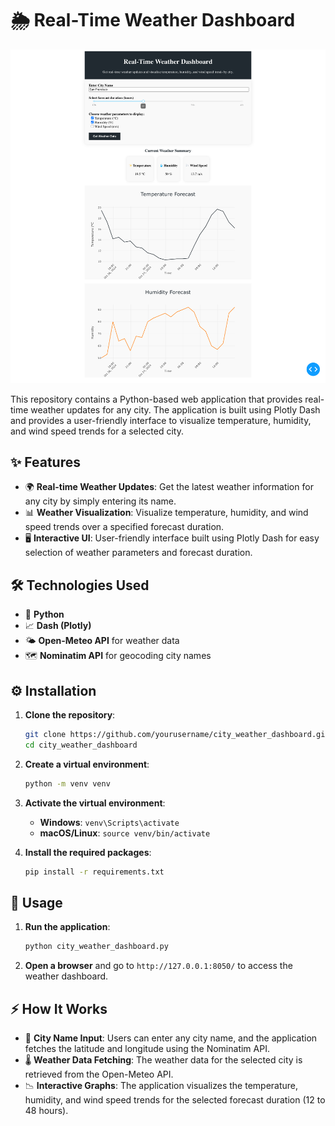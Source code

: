 # 🌦️ Real-Time Weather Dashboard

![🌐 Weather Dashboard Web Page](Screenshot.png)

This repository contains a Python-based web application that provides real-time weather updates for any city. The application is built using Plotly Dash and provides a user-friendly interface to visualize temperature, humidity, and wind speed trends for a selected city.

## ✨ Features

- 🌍 **Real-time Weather Updates**: Get the latest weather information for any city by simply entering its name.
- 📊 **Weather Visualization**: Visualize temperature, humidity, and wind speed trends over a specified forecast duration.
- 🖥️ **Interactive UI**: User-friendly interface built using Plotly Dash for easy selection of weather parameters and forecast duration.

## 🛠️ Technologies Used

- 🐍 **Python**
- 📈 **Dash (Plotly)**
- 🌤️ **Open-Meteo API** for weather data
- 🗺️ **Nominatim API** for geocoding city names

## ⚙️ Installation

1. **Clone the repository**:

   ```sh
   git clone https://github.com/yourusername/city_weather_dashboard.git
   cd city_weather_dashboard
   ```

2. **Create a virtual environment**:

   ```sh
   python -m venv venv
   ```

3. **Activate the virtual environment**:

   - **Windows**: `venv\Scripts\activate`
   - **macOS/Linux**: `source venv/bin/activate`

4. **Install the required packages**:
   ```sh
   pip install -r requirements.txt
   ```

## 🚀 Usage

1. **Run the application**:

   ```sh
   python city_weather_dashboard.py
   ```

2. **Open a browser** and go to `http://127.0.0.1:8050/` to access the weather dashboard.

## ⚡ How It Works

- 🔎 **City Name Input**: Users can enter any city name, and the application fetches the latitude and longitude using the Nominatim API.
- 🌡️ **Weather Data Fetching**: The weather data for the selected city is retrieved from the Open-Meteo API.
- 📉 **Interactive Graphs**: The application visualizes the temperature, humidity, and wind speed trends for the selected forecast duration (12 to 48 hours).
